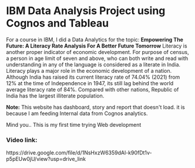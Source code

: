 # IBM Data Analysis Project using Cognos and Tableau

For a course in IBM, I did a Data Analytics for the topic:
**Empowering The Future: A Literacy Rate Analysis For A Better Future Tomorrow**
Literacy is another proper indicator of economic development. For purpose of census, a person in age limit of seven and above, who can both write and read with understanding in any of the language is considered as a literate in India. Literacy plays a major role in the economic development of a nation. Although India has raised its current literacy rate of 74.04% (2021) from 12% at the time of Independence in 1947, its still lag behind the world average literacy rate of 84%. Compared with other nations, Republic of India has the largest illiterate population.

**Note:** This website has dashboard, story and report that doesn't load. it is because I am feeding Internal data from Cognos analytics. 

Mind you.. This is my first time trying Web development

<h3>Video link:</h3> https://drive.google.com/file/d/1NsHxzW6359dAl-k90fDt1v-p5pEUw0jU/view?usp=drive_link

